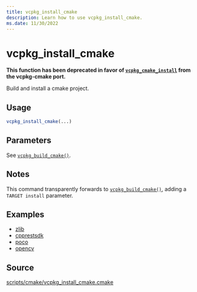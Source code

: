 ```yaml
---
title: vcpkg_install_cmake
description: Learn how to use vcpkg_install_cmake.
ms.date: 11/30/2022
---
```

# vcpkg_install_cmake

**This function has been deprecated in favor of [`vcpkg_cmake_install`](vcpkg_cmake_install.md) from the vcpkg-cmake port.**

Build and install a cmake project.

## Usage

```cmake
vcpkg_install_cmake(...)
```

## Parameters

See [`vcpkg_build_cmake()`](vcpkg_build_cmake.md).

## Notes

This command transparently forwards to [`vcpkg_build_cmake()`](vcpkg_build_cmake.md), adding a `TARGET install`
parameter.

## Examples

- [zlib](https://github.com/Microsoft/vcpkg/blob/master/ports/zlib/portfile.cmake)
- [cpprestsdk](https://github.com/Microsoft/vcpkg/blob/master/ports/cpprestsdk/portfile.cmake)
- [poco](https://github.com/Microsoft/vcpkg/blob/master/ports/poco/portfile.cmake)
- [opencv](https://github.com/Microsoft/vcpkg/blob/master/ports/opencv/portfile.cmake)

## Source

[scripts/cmake/vcpkg\_install\_cmake.cmake](https://github.com/Microsoft/vcpkg/blob/master/scripts/cmake/vcpkg_install_cmake.cmake)

